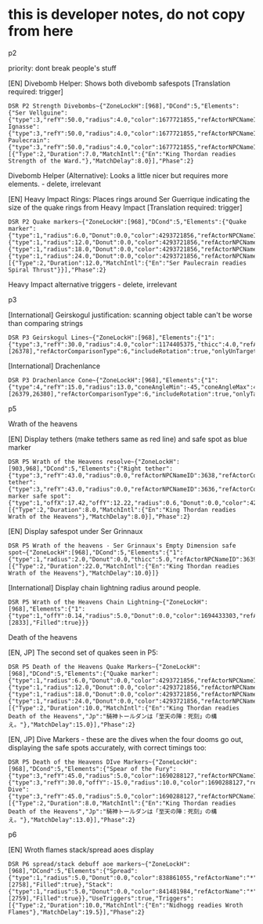 # this is developer notes, do not copy from here
p2

priority: dont break people's stuff

[EN] Divebomb Helper: Shows both divebomb safespots [Translation required: trigger]
```
DSR P2 Strength Divebombs~{"ZoneLockH":[968],"DCond":5,"Elements":{"Ser Vellguine":{"type":3,"refY":50.0,"radius":4.0,"color":1677721855,"refActorNPCNameID":3636,"refActorComparisonType":6,"includeHitbox":true,"includeRotation":true,"onlyUnTargetable":true},"Ser Ignasse":{"type":3,"refY":50.0,"radius":4.0,"color":1677721855,"refActorNPCNameID":3638,"refActorComparisonType":6,"includeHitbox":true,"includeRotation":true,"onlyUnTargetable":true},"Ser Paulecrain":{"type":3,"refY":50.0,"radius":4.0,"color":1677721855,"refActorNPCNameID":3637,"refActorComparisonType":6,"includeHitbox":true,"includeRotation":true,"onlyUnTargetable":true}},"UseTriggers":true,"Triggers":[{"Type":2,"Duration":7.0,"MatchIntl":{"En":"King Thordan readies Strength of the Ward."},"MatchDelay":8.0}],"Phase":2}
```



Divebomb Helper (Alternative): Looks a little nicer but requires more elements. - delete, irrelevant


[EN] Heavy Impact Rings: Places rings around Ser Guerrique indicating the size of the quake rings from Heavy Impact [Translation required: trigger]
```
DSR P2 Quake markers~{"ZoneLockH":[968],"DCond":5,"Elements":{"Quake marker":{"type":1,"radius":6.0,"Donut":0.0,"color":4293721856,"refActorNPCNameID":3641,"refActorComparisonType":6,"includeRotation":true,"onlyUnTargetable":true},"2":{"type":1,"radius":12.0,"Donut":0.0,"color":4293721856,"refActorNPCNameID":3641,"refActorComparisonType":6,"includeRotation":true,"onlyUnTargetable":true},"3":{"type":1,"radius":18.0,"Donut":0.0,"color":4293721856,"refActorNPCNameID":3641,"refActorComparisonType":6,"includeRotation":true,"onlyUnTargetable":true},"4":{"type":1,"radius":24.0,"Donut":0.0,"color":4293721856,"refActorNPCNameID":3641,"refActorComparisonType":6,"includeRotation":true,"onlyUnTargetable":true}},"UseTriggers":true,"Triggers":[{"Type":2,"Duration":12.0,"MatchIntl":{"En":"Ser Paulecrain readies Spiral Thrust"}}],"Phase":2}
```

Heavy Impact alternative triggers - delete, irrelevant



p3


[International] Geirskogul
justification: scanning object table can't be worse than comparing strings
```
DSR P3 Geirskogul Lines~{"ZoneLockH":[968],"Elements":{"1":{"type":3,"refY":30.0,"radius":4.0,"color":1174405375,"thicc":4.0,"refActorNPCNameID":3458,"refActorRequireCast":true,"refActorCastId":[26378],"refActorComparisonType":6,"includeRotation":true,"onlyUnTargetable":true}},"Phase":2}
```


[International] Drachenlance
```
DSR P3 Drachenlance Cone~{"ZoneLockH":[968],"Elements":{"1":{"type":4,"refY":15.0,"radius":13.0,"coneAngleMin":-45,"coneAngleMax":45,"color":4294967040,"thicc":3.0,"refActorNPCNameID":3458,"refActorRequireCast":true,"refActorCastId":[26379,26380],"refActorComparisonType":6,"includeRotation":true,"onlyTargetable":true,"Filled":true}},"Phase":2}
```


p5

Wrath of the heavens

[EN] Display tethers (make tethers same as red line) and safe spot as blue marker
```
DSR P5 Wrath of the Heavens resolve~{"ZoneLockH":[903,968],"DCond":5,"Elements":{"Right tether":{"type":3,"refY":43.0,"radius":0.0,"refActorNPCNameID":3638,"refActorComparisonType":6,"includeRotation":true,"onlyVisible":true,"AdditionalRotation":6.2308254},"Left tether":{"type":3,"refY":43.0,"radius":0.0,"refActorNPCNameID":3636,"refActorComparisonType":6,"includeRotation":true,"onlyVisible":true,"AdditionalRotation":0.05235988},"Blue marker safe spot":{"type":1,"offX":17.42,"offY":12.22,"radius":0.6,"Donut":0.0,"color":4294901787,"thicc":7.6,"refActorNPCNameID":3984,"refActorComparisonType":6,"includeRotation":true,"onlyVisible":true}},"UseTriggers":true,"Triggers":[{"Type":2,"Duration":8.0,"MatchIntl":{"En":"King Thordan readies Wrath of the Heavens"},"MatchDelay":8.0}],"Phase":2}
```

[EN] Display safespot under Ser Grinnaux
```
DSR P5 Wrath of the heavens - Ser Grinnaux's Empty Dimension safe spot~{"ZoneLockH":[968],"DCond":5,"Elements":{"1":{"type":1,"radius":2.0,"Donut":0.0,"thicc":5.0,"refActorNPCNameID":3639,"refActorComparisonType":6,"includeHitbox":true}},"UseTriggers":true,"Triggers":[{"Type":2,"Duration":22.0,"MatchIntl":{"En":"King Thordan readies Wrath of the Heavens"},"MatchDelay":10.0}]}
```


[International] Display chain lightning radius around people.
```
DSR P5 Wrath of the Heavens Chain Lightning~{"ZoneLockH":[968],"Elements":{"1":{"type":1,"offY":0.14,"radius":5.0,"Donut":0.0,"color":1694433303,"refActorName":"*","refActorRequireBuff":true,"refActorBuffId":[2833],"Filled":true}}}
```


Death of the heavens

[EN, JP] The second set of quakes seen in P5:
```
DSR P5 Death of the Heavens Quake Markers~{"ZoneLockH":[968],"DCond":5,"Elements":{"Quake marker":{"type":1,"radius":6.0,"Donut":0.0,"color":4293721856,"refActorNPCNameID":3641,"refActorComparisonType":6,"includeRotation":true,"onlyUnTargetable":true},"2":{"type":1,"radius":12.0,"Donut":0.0,"color":4293721856,"refActorNPCNameID":3641,"refActorComparisonType":6,"includeRotation":true,"onlyUnTargetable":true},"3":{"type":1,"radius":18.0,"Donut":0.0,"color":4293721856,"refActorNPCNameID":3641,"refActorComparisonType":6,"includeRotation":true,"onlyUnTargetable":true},"4":{"type":1,"radius":24.0,"Donut":0.0,"color":4293721856,"refActorNPCNameID":3641,"refActorComparisonType":6,"includeRotation":true,"onlyUnTargetable":true}},"UseTriggers":true,"Triggers":[{"Type":2,"Duration":10.0,"MatchIntl":{"En":"King Thordan readies Death of the Heavens","Jp":"騎神トールダンは「至天の陣：死刻」の構え。"},"MatchDelay":15.0}],"Phase":2}
```
[EN, JP] Dive Markers - these are the dives when the four dooms go out, displaying the safe spots accurately, with correct timings too:
```
DSR P5 Death of the Heavens DIve Markers~{"ZoneLockH":[968],"DCond":5,"Elements":{"Spear of the Fury":{"type":3,"refY":45.0,"radius":5.0,"color":1690288127,"refActorNPCNameID":3633,"refActorComparisonType":6,"includeRotation":true,"onlyUnTargetable":true},"Cauterize":{"type":3,"refY":30.0,"offY":-15.0,"radius":10.0,"color":1690288127,"refActorNPCNameID":3641,"refActorComparisonType":6,"includeRotation":true,"onlyUnTargetable":true},"Twisting Dive":{"type":3,"refY":45.0,"radius":5.0,"color":1690288127,"refActorNPCNameID":3984,"refActorComparisonType":6,"includeRotation":true,"onlyUnTargetable":true}},"UseTriggers":true,"Triggers":[{"Type":2,"Duration":8.0,"MatchIntl":{"En":"King Thordan readies Death of the Heavens","Jp":"騎神トールダンは「至天の陣：死刻」の構え。"},"MatchDelay":13.0}],"Phase":2}
```


p6

[EN] Wroth flames stack/spread aoes display
```
DSR P6 spread/stack debuff aoe markers~{"ZoneLockH":[968],"DCond":5,"Elements":{"Spread":{"type":1,"radius":5.0,"Donut":0.0,"color":838861055,"refActorName":"*","refActorRequireBuff":true,"refActorBuffId":[2758],"Filled":true},"Stack":{"type":1,"radius":5.0,"Donut":0.0,"color":841481984,"refActorName":"*","refActorRequireBuff":true,"refActorBuffId":[2759],"Filled":true}},"UseTriggers":true,"Triggers":[{"Type":2,"Duration":10.0,"MatchIntl":{"En":"Nidhogg readies Wroth Flames"},"MatchDelay":19.5}],"Phase":2}
```
